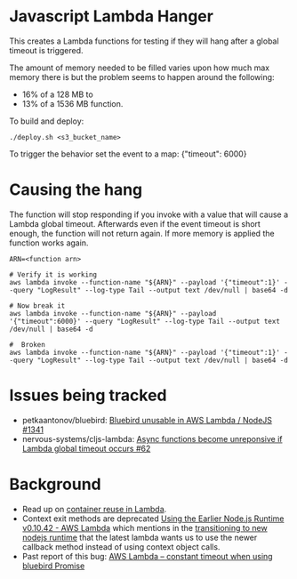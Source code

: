 # Javascript Lambda Hanger
This creates a Lambda functions for testing if they will hang after a global timeout is triggered.

The amount of memory needed to be filled varies upon how much max memory there is but the problem seems to happen around the following:

 * 16% of a 128 MB to
 * 13% of a 1536 MB function.

To build and deploy:

    ./deploy.sh <s3_bucket_name>
    
To trigger the behavior set the event to a map: {"timeout": 6000}

# Causing the hang
The function will stop responding if you invoke with a value that will cause a Lambda global timeout. Afterwards even if the event timeout is short enough, the function will not return again. If more memory is applied the function works again.

```
ARN=<function arn>

# Verify it is working
aws lambda invoke --function-name "${ARN}" --payload '{"timeout":1}' --query "LogResult" --log-type Tail --output text /dev/null | base64 -d

# Now break it
aws lambda invoke --function-name "${ARN}" --payload '{"timeout":6000}' --query "LogResult" --log-type Tail --output text /dev/null | base64 -d

#  Broken
aws lambda invoke --function-name "${ARN}" --payload '{"timeout":1}' --query "LogResult" --log-type Tail --output text /dev/null | base64 -d
```


# Issues being tracked

 * petkaantonov/bluebird: [Bluebird unusable in AWS Lambda / NodeJS #1341][20]
 * nervous-systems/cljs-lambda: [Async functions become unreponsive if Lambda global timeout occurs #62][21]
    
# Background
 * Read up on [container reuse in Lambda][10]. 
 * Context exit methods are deprecated [Using the Earlier Node.js Runtime v0.10.42 - AWS Lambda][1] which mentions in the [transitioning to new nodejs runtime][2] that the latest lambda wants us to use the newer callback method instead of using context object calls. 
 * Past report of this bug: [AWS Lambda – constant timeout when using bluebird Promise][30]


[1]: http://docs.aws.amazon.com/lambda/latest/dg/nodejs-prog-model-using-old-runtime.html
[2]: http://docs.aws.amazon.com/lambda/latest/dg/nodejs-prog-model-using-old-runtime.html#transition-to-new-nodejs-runtime
[10]: https://aws.amazon.com/blogs/compute/container-reuse-in-lambda/
[20]: https://github.com/petkaantonov/bluebird/issues/1341
[21]: https://github.com/nervous-systems/cljs-lambda/issues/62
[30]: http://theburningmonk.com/2016/05/aws-lambda-constant-timeout-when-using-bluebird-promise/
